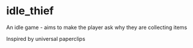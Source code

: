 # idle_thief
An idle game - aims to make the player ask why they are collecting items

Inspired by universal paperclips
